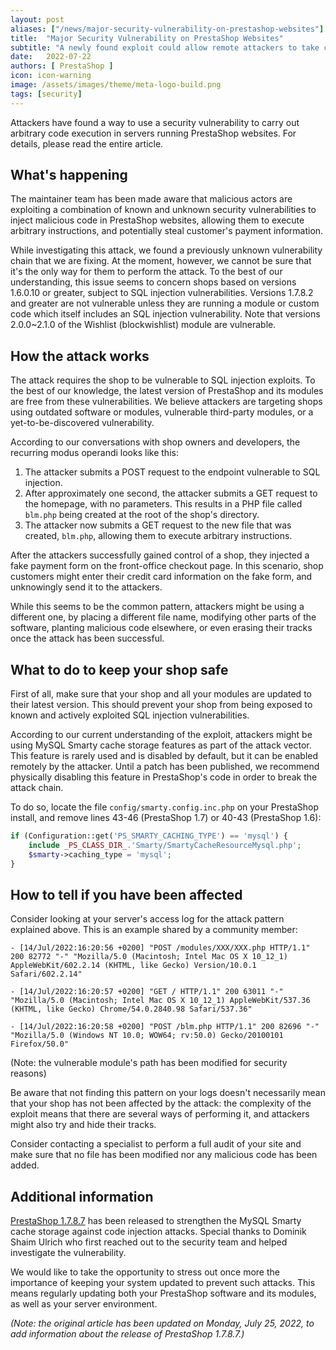 ```yaml
---
layout: post
aliases: ["/news/major-security-vulnerability-on-prestashop-websites"]
title:  "Major Security Vulnerability on PrestaShop Websites"
subtitle: "A newly found exploit could allow remote attackers to take control of your shop."
date:   2022-07-22
authors: [ PrestaShop ]
icon: icon-warning
image: /assets/images/theme/meta-logo-build.png
tags: [security]
---
```


Attackers have found a way to use a security vulnerability to carry out arbitrary code execution in servers running PrestaShop websites. For details, please read the entire article.

## What's happening

The maintainer team has been made aware that malicious actors are exploiting a combination of known and unknown security vulnerabilities to inject malicious code in PrestaShop websites, allowing them to execute arbitrary instructions, and potentially steal customer's payment information.

While investigating this attack, we found a previously unknown vulnerability chain that we are fixing. At the moment, however, we cannot be sure that it's the only way for them to perform the attack.
To the best of our understanding, this issue seems to concern shops based on versions 1.6.0.10 or greater, subject to SQL injection vulnerabilities. Versions 1.7.8.2 and greater are not vulnerable unless they are running a module or custom code which itself includes an SQL injection vulnerability. Note that versions 2.0.0~2.1.0 of the Wishlist (blockwishlist) module are vulnerable.

## How the attack works

The attack requires the shop to be vulnerable to SQL injection exploits. To the best of our knowledge, the latest version of PrestaShop and its modules are free from these vulnerabilities. We believe attackers are targeting shops using outdated software or modules, vulnerable third-party modules, or a yet-to-be-discovered vulnerability.

According to our conversations with shop owners and developers, the recurring modus operandi looks like this:

1. The attacker submits a POST request to the endpoint vulnerable to SQL injection.
2. After approximately one second, the attacker submits a GET request to the homepage, with no parameters. This results in a PHP file called `blm.php` being created at the root of the shop's directory.
3. The attacker now submits a GET request to the new file that was created, `blm.php`, allowing them to execute arbitrary instructions.

After the attackers successfully gained control of a shop, they injected a fake payment form on the front-office checkout page. In this scenario, shop customers might enter their credit card information on the fake form, and unknowingly send it to the attackers.

While this seems to be the common pattern, attackers might be using a different one, by placing a different file name, modifying other parts of the software, planting malicious code elsewhere, or even erasing their tracks once the attack has been successful.

## What to do to keep your shop safe

First of all, make sure that your shop and all your modules are updated to their latest version. This should prevent your shop from being exposed to known and actively exploited SQL injection vulnerabilities.

According to our current understanding of the exploit, attackers might be using MySQL Smarty cache storage features as part of the attack vector. This feature is rarely used and is disabled by default, but it can be enabled remotely by the attacker. Until a patch has been published, we recommend physically disabling this feature in PrestaShop's code in order to break the attack chain.

To do so, locate the file `config/smarty.config.inc.php` on your PrestaShop install, and remove lines 43-46 (PrestaShop 1.7) or 40-43 (PrestaShop 1.6):

```php
if (Configuration::get('PS_SMARTY_CACHING_TYPE') == 'mysql') {
    include _PS_CLASS_DIR_.'Smarty/SmartyCacheResourceMysql.php';
    $smarty->caching_type = 'mysql';
}
```

## How to tell if you have been affected

Consider looking at your server's access log for the attack pattern explained above. This is an example shared by a community member:

```
- [14/Jul/2022:16:20:56 +0200] "POST /modules/XXX/XXX.php HTTP/1.1" 200 82772 "-" "Mozilla/5.0 (Macintosh; Intel Mac OS X 10_12_1) AppleWebKit/602.2.14 (KHTML, like Gecko) Version/10.0.1 Safari/602.2.14"
 
- [14/Jul/2022:16:20:57 +0200] "GET / HTTP/1.1" 200 63011 "-" "Mozilla/5.0 (Macintosh; Intel Mac OS X 10_12_1) AppleWebKit/537.36 (KHTML, like Gecko) Chrome/54.0.2840.98 Safari/537.36"
 
- [14/Jul/2022:16:20:58 +0200] "POST /blm.php HTTP/1.1" 200 82696 "-" "Mozilla/5.0 (Windows NT 10.0; WOW64; rv:50.0) Gecko/20100101 Firefox/50.0"
```

(Note: the vulnerable module's path has been modified for security reasons)

Be aware that not finding this pattern on your logs doesn't necessarily mean that your shop has not been affected by the attack: the complexity of the exploit means that there are several ways of performing it, and attackers might also try and hide their tracks.

Consider contacting a specialist to perform a full audit of your site and make sure that no file has been modified nor any malicious code has been added.

## Additional information

[PrestaShop 1.7.8.7](/news/prestashop-1-7-8-7-maintenance-release/) has been released to strengthen the MySQL Smarty cache storage against code injection attacks. Special thanks to Dominik Shaim Ulrich who first reached out to the security team and helped investigate the vulnerability.

We would like to take the opportunity to stress out once more the importance of keeping your system updated to prevent such attacks. This means regularly updating both your PrestaShop software and its modules, as well as your server environment.

_(Note: the original article has been updated on Monday, July 25, 2022, to add information about the release of PrestaShop 1.7.8.7.)_
